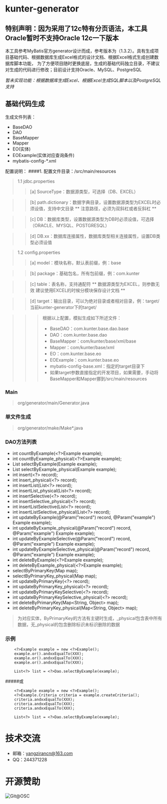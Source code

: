 # kunter-generator

## 特别声明：因为采用了12c特有分页语法，本工具Oracle暂时不支持Oracle 12c一下版本

本工具参考MyBatis官方generator设计而成，参考版本为（1.3.2）。具有生成项目基础代码、根据数据库生成Excel格式的设计文档、根据Excel格式生成创建数据库脚本功能，
为了方便项目随时更换底层，生成的基础代码独立目录，不建议对生成的代码进行修改；目前设计支持Oracle、MySQL、PostgreSQL

*暂未实现功能：根据数据库生成Excel、根据Excel生成SQL脚本以及PostgreSQL支持*

## 基础代码生成

生成文件列表：
- BaseDAO
- DAO
- BaseMapper
- Mapper
- EO(实体)
- EOExample(实体对应查询条件)
- mybatis-config-*.xml

配置说明：
####1. 配置文件目录：/src/main/resources
> 1.1 jdbc.properties
>>  [a] SourceType：数据源类型，可选择（DB、EXCEL）

>>  [b] path.dictionary：数据字典目录，设置数据源类型为EXCEL时必须设值，支持中文目录 ** 注意路径，必须为双斜杠或者反斜杠 **

>>  [c] DB：数据库类型，设置数据源类型为DB时必须设值，可选择（ORACLE、MYSQL、POSTGRESQL）

>>  [d] DB.xx：数据库连接属性，数据库类型相关连接属性，设置DB类型必须设值

> 1.2 config.properties
>>  [a] model：模块名称，默认表前缀，例：base

>>  [b] package：基础包名，所有包前缀，例：com.kunter

>>  [c] table：表名称，支持通配符 ** 数据源类型为EXCEL，则参数无效 建议使用EXCEL的时候分模块保存设计文档 **

>>  [d] target：输出目录，可以为绝对目录或者相对目录，例：target/ 当前kunter-generator下的target/

>>>  根据以上配置，模拟生成如下所述文件：
>>>    * BaseDAO：com.kunter.base.dao.base
>>>    * DAO：com.kunter.base.dao
>>>    * BaseMapper：com/kunter/base/xml/base
>>>    * Mapper：com/kunter/base/xml
>>>    * EO：com.kunter.base.eo
>>>    * EOExample：com.kunter.base.eo
>>>    * mybatis-config-base.xml：指定的target目录下
>>>    * 如果target参数直接指定的开发项目，如果需要，手动将BaseMapper和Mapper挪到/src/main/resources

### Main
> org/generator/main/Generator.java

### 单文件生成
> org/generator/make/Make*.java

### DAO方法列表
* int countByExample(<?>Example example);
* int countByExample_physical(<?>Example example);
* List<?> selectByExample(<?>Example example);
* List<?> selectByExample_physical(<?>Example example);
* int insert(<?> record);
* int insert_physical(<?> record);
* int insertList(List<?> record);
* int insertList_physical(List<?> record);
* int insertSelective(<?> record);
* int insertSelective_physical(<?> record);
* int insertListSelective(List<?> record);
* int insertListSelective_physical(List<?> record);
* int updateByExample(@Param("record") <?> record, @Param("example") <?>Example example);
* int updateByExample_physical(@Param("record") <?> record, @Param("example") <?>Example example);
* int updateByExampleSelective(@Param("record") <?> record, @Param("example") <?>Example example);
* int updateByExampleSelective_physical(@Param("record") <?> record, @Param("example") <?>Example example);
* int deleteByExample(<?>Example example);
* int deleteByExample_physical(<?>Example example);
* <?> selectByPrimaryKey(Map<String, Object> map);
* <?> selectByPrimaryKey_physical(Map<String, Object> map);
* int updateByPrimaryKey(<?> record);
* int updateByPrimaryKey_physical(<?> record);
* int updateByPrimaryKeySelective(<?> record);
* int updateByPrimaryKeySelective_physical(<?> record);
* int deleteByPrimaryKey(Map<String, Object> map);
* int deleteByPrimaryKey_physical(Map<String, Object> map);

> <?>为对应实体，ByPrimaryKey的方法有主键时生成，_physical包含表中所有数据，无_physical的包含删除标识未标识删除的数据

### 示例

        <?>Example example = new <?>Example();
        example.or().andxxEqualTo(XXX);
        example.or().andxxEqualTo(XXX);
        example.or().andxxEqualTo(XXX);

        List<?> list = <?>Dao.selectByExample(example);

#####或

        <?>Example example = new <?>Example();
        <?>Example.Criteria criteria = example.createCriteria();
        criteria.andxxEqualTo(XXX);
        criteria.andxxEqualTo(XXX);
        criteria.andxxEqualTo(XXX);

        List<?> list = <?>Dao.selectByExample(example);

# 技术交流
* 邮箱：yangzirancn@163.com
* QQ：244371228

# 开源赞助

![Git@OSC](http://git.oschina.net/uploads/images/2015/0608/210954_4ac348c4_6133.png "开源赞助我(支付宝)")